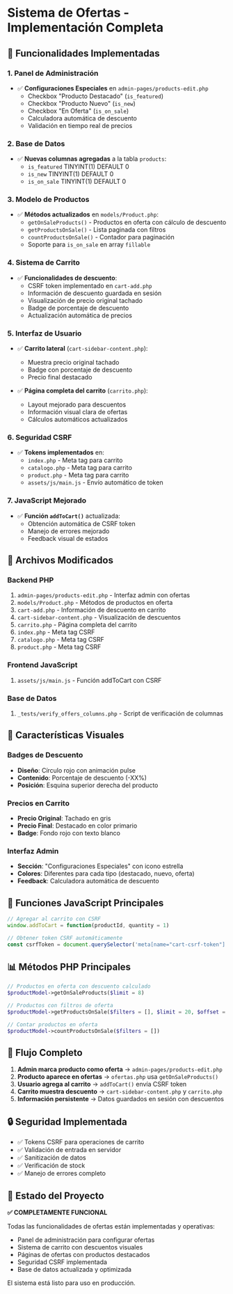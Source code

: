 # Sistema de Ofertas - Implementación Completa

## 🎯 Funcionalidades Implementadas

### 1. Panel de Administración
- ✅ **Configuraciones Especiales** en `admin-pages/products-edit.php`
  - Checkbox "Producto Destacado" (`is_featured`)
  - Checkbox "Producto Nuevo" (`is_new`) 
  - Checkbox "En Oferta" (`is_on_sale`)
  - Calculadora automática de descuento
  - Validación en tiempo real de precios

### 2. Base de Datos
- ✅ **Nuevas columnas agregadas** a la tabla `products`:
  - `is_featured` TINYINT(1) DEFAULT 0
  - `is_new` TINYINT(1) DEFAULT 0
  - `is_on_sale` TINYINT(1) DEFAULT 0

### 3. Modelo de Productos
- ✅ **Métodos actualizados** en `models/Product.php`:
  - `getOnSaleProducts()` - Productos en oferta con cálculo de descuento
  - `getProductsOnSale()` - Lista paginada con filtros
  - `countProductsOnSale()` - Contador para paginación
  - Soporte para `is_on_sale` en array `fillable`

### 4. Sistema de Carrito
- ✅ **Funcionalidades de descuento**:
  - CSRF token implementado en `cart-add.php`
  - Información de descuento guardada en sesión
  - Visualización de precio original tachado
  - Badge de porcentaje de descuento
  - Actualización automática de precios

### 5. Interfaz de Usuario
- ✅ **Carrito lateral** (`cart-sidebar-content.php`):
  - Muestra precio original tachado
  - Badge con porcentaje de descuento
  - Precio final destacado

- ✅ **Página completa del carrito** (`carrito.php`):
  - Layout mejorado para descuentos
  - Información visual clara de ofertas
  - Cálculos automáticos actualizados

### 6. Seguridad CSRF
- ✅ **Tokens implementados** en:
  - `index.php` - Meta tag para carrito
  - `catalogo.php` - Meta tag para carrito  
  - `product.php` - Meta tag para carrito
  - `assets/js/main.js` - Envío automático de token

### 7. JavaScript Mejorado
- ✅ **Función `addToCart()`** actualizada:
  - Obtención automática de CSRF token
  - Manejo de errores mejorado
  - Feedback visual de estados

## 📁 Archivos Modificados

### Backend PHP
1. `admin-pages/products-edit.php` - Interfaz admin con ofertas
2. `models/Product.php` - Métodos de productos en oferta
3. `cart-add.php` - Información de descuento en carrito
4. `cart-sidebar-content.php` - Visualización de descuentos
5. `carrito.php` - Página completa del carrito
6. `index.php` - Meta tag CSRF
7. `catalogo.php` - Meta tag CSRF
8. `product.php` - Meta tag CSRF

### Frontend JavaScript
1. `assets/js/main.js` - Función addToCart con CSRF

### Base de Datos
1. `_tests/verify_offers_columns.php` - Script de verificación de columnas

## 🎨 Características Visuales

### Badges de Descuento
- **Diseño**: Círculo rojo con animación pulse
- **Contenido**: Porcentaje de descuento (-XX%)
- **Posición**: Esquina superior derecha del producto

### Precios en Carrito
- **Precio Original**: Tachado en gris
- **Precio Final**: Destacado en color primario
- **Badge**: Fondo rojo con texto blanco

### Interfaz Admin
- **Sección**: "Configuraciones Especiales" con icono estrella
- **Colores**: Diferentes para cada tipo (destacado, nuevo, oferta)
- **Feedback**: Calculadora automática de descuento

## 🔧 Funciones JavaScript Principales

```javascript
// Agregar al carrito con CSRF
window.addToCart = function(productId, quantity = 1)

// Obtener token CSRF automáticamente
const csrfToken = document.querySelector('meta[name="cart-csrf-token"]')?.getAttribute('content')
```

## 📊 Métodos PHP Principales

```php
// Productos en oferta con descuento calculado
$productModel->getOnSaleProducts($limit = 8)

// Productos con filtros de oferta
$productModel->getProductsOnSale($filters = [], $limit = 20, $offset = 0)

// Contar productos en oferta
$productModel->countProductsOnSale($filters = [])
```

## 🎯 Flujo Completo

1. **Admin marca producto como oferta** → `admin-pages/products-edit.php`
2. **Producto aparece en ofertas** → `ofertas.php` usa `getOnSaleProducts()`
3. **Usuario agrega al carrito** → `addToCart()` envía CSRF token
4. **Carrito muestra descuento** → `cart-sidebar-content.php` y `carrito.php`
5. **Información persistente** → Datos guardados en sesión con descuentos

## 🔒 Seguridad Implementada

- ✅ Tokens CSRF para operaciones de carrito
- ✅ Validación de entrada en servidor
- ✅ Sanitización de datos
- ✅ Verificación de stock
- ✅ Manejo de errores completo

## 🚀 Estado del Proyecto

**✅ COMPLETAMENTE FUNCIONAL**

Todas las funcionalidades de ofertas están implementadas y operativas:
- Panel de administración para configurar ofertas
- Sistema de carrito con descuentos visuales
- Páginas de ofertas con productos destacados
- Seguridad CSRF implementada
- Base de datos actualizada y optimizada

El sistema está listo para uso en producción.
